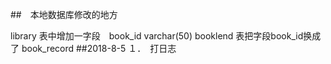 ##　本地数据库修改的地方

library 表中增加一字段　book_id varchar(50)
booklend 表把字段book_id换成了 book_record
##2018-8-5
１．　打日志
